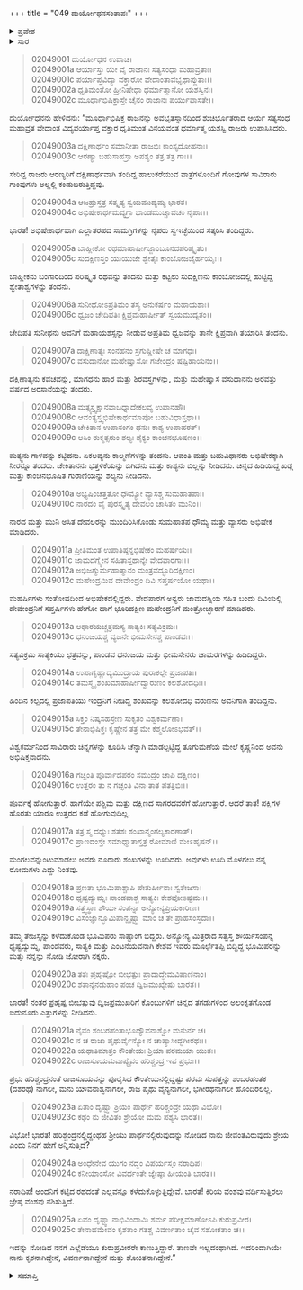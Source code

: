 +++
title = "049 ದುರ್ಯೋಧನಸಂತಾಪಃ"
+++

<details><summary>ಪ್ರವೇಶ</summary>


।।   ಓಂ ಓಂ ನಮೋ ನಾರಾಯಣಾಯ।।   ಶ್ರೀ ವೇದವ್ಯಾಸಾಯ ನಮಃ ।।

ಶ್ರೀ ಕೃಷ್ಣದ್ವೈಪಾಯನ ವೇದವ್ಯಾಸ ವಿರಚಿತ  

**ಶ್ರೀ ಮಹಾಭಾರತ**

**ಸಭಾ ಪರ್ವ**

**ದ್ಯೂತ ಪರ್ವ**

**ಅಧ್ಯಾಯ 49**

</details>


<details><summary>ಸಾರ</summary>

“ಕಿರಿಯ ವಂಶವು ವರ್ಧಿಸುತ್ತಿರಲು ಜ್ರೇಷ್ಠ ವಂಶವು ನಶಿಸುತ್ತಿದೆ” ಎಂದು ಪಾಂಡವರ ಯಾಗದ ವೈಭವವನ್ನು ದುರ್ಯೋಧನನು ವರ್ಣಿಸಿ ಅಸೂಯೆ ಪಡುವುದು (1-25).

</details>


> 02049001 ದುರ್ಯೋಧನ ಉವಾಚ।  
02049001a ಆರ್ಯಾಸ್ತು ಯೇ ವೈ ರಾಜಾನಃ ಸತ್ಯಸಂಧಾ ಮಹಾವ್ರತಾಃ।  
02049001c ಪರ್ಯಾಪ್ತವಿದ್ಯಾ ವಕ್ತಾರೋ ವೇದಾಂತಾವಭೃಥಾಪ್ಲುತಾಃ।।  
02049002a ಧೃತಿಮಂತೋ ಹ್ರೀನಿಷೇಧಾ ಧರ್ಮಾತ್ಮಾನೋ ಯಶಸ್ವಿನಃ।  
02049002c ಮೂರ್ಧಾಭಿಷಿಕ್ತಾಸ್ತೇ ಚೈನಂ ರಾಜಾನಃ ಪರ್ಯುಪಾಸತೇ।।

ದುರ್ಯೋಧನನು ಹೇಳಿದನು: “ಮೂರ್ಧಾಭಿಷಿಕ್ತ ರಾಜನನ್ನು ಅವಭೃತಸ್ನಾನದಿಂದ ಶುಚಿರ್ಭೂತರಾದ ಆರ್ಯ ಸತ್ಯಸಂಧ ಮಹಾವ್ರತ ವೇದಾಂತ ವಿದ್ಯಪರ್ಯಾಪ್ತ ವಕ್ತಾರ ಧೃತಿಮಂತ ವಿನಯವಂತ ಧರ್ಮಾತ್ಮ ಯಶಸ್ವಿ ರಾಜರು ಉಪಾಸಿಸಿದರು.

> 02049003a ದಕ್ಷಿಣಾರ್ಥಂ ಸಮಾನೀತಾ ರಾಜಭಿಃ ಕಾಂಸ್ಯದೋಹನಾಃ।  
02049003c ಆರಣ್ಯಾ ಬಹುಸಾಹಸ್ರಾ ಅಪಶ್ಯಂ ತತ್ರ ತತ್ರ ಗಾಃ।।

ಸೇರಿದ್ದ ರಾಜರು ಆರಣ್ಯರಿಗೆ ದಕ್ಷಿಣಾರ್ಥವಾಗಿ ತಂದಿದ್ದ ಹಾಲುಕರೆಯುವ ಪಾತ್ರೆಗಳೊಂದಿಗೆ ಗೋವುಗಳ ಸಾವಿರಾರು ಗುಂಪುಗಳು ಅಲ್ಲಲ್ಲಿ ಕಂಡುಬರುತ್ತಿದ್ದವು.

> 02049004a ಆಜಹ್ರುಸ್ತತ್ರ ಸತ್ಕೃತ್ಯ ಸ್ವಯಮುದ್ಯಮ್ಯ ಭಾರತ।  
02049004c ಅಭಿಷೇಕಾರ್ಥಮವ್ಯಗ್ರಾ ಭಾಂಡಮುಚ್ಚಾವಚಂ ನೃಪಾಃ।।

ಭಾರತ! ಅಭಿಷೇಕಾರ್ಥವಾಗಿ ಎಲ್ಲಾತರಹದ ಸಾಮಗ್ರಿಗಳನ್ನು ನೃಪರು ಸ್ವ‌ಇಚ್ಛೆಯಿಂದ ಸತ್ಕರಿಸಿ ತಂದಿದ್ದರು.

> 02049005a ಬಾಹ್ಲೀಕೋ ರಥಮಾಹಾರ್ಷೀಜ್ಜಾಂಬೂನದಪರಿಷ್ಕೃತಂ।  
02049005c ಸುದಕ್ಷಿಣಸ್ತಂ ಯುಯುಜೇ ಶ್ವೇತೈಃ ಕಾಂಬೋಜಜೈರ್ಹಯೈಃ।।

ಬಾಹ್ಲೀಕನು ಬಂಗಾರದಿಂದ ಪರಿಷ್ಕೃತ ರಥವನ್ನು ತಂದನು ಮತ್ತು ಕಟ್ಟಲು ಸುದಕ್ಷಿಣನು ಕಾಂಬೋಜದಲ್ಲಿ ಹುಟ್ಟಿದ್ದ ಶ್ವೇತಾಶ್ವಗಳನ್ನು ತಂದನು.

> 02049006a ಸುನೀಥೋಽಪ್ರತಿಮಂ ತಸ್ಯ ಅನುಕರ್ಷಂ ಮಹಾಯಶಾಃ।  
02049006c ಧ್ವಜಂ ಚೇದಿಪತಿಃ ಕ್ಷಿಪ್ರಮಹಾರ್ಷೀತ್ ಸ್ವಯಮುದ್ಯತಂ।।

ಚೇದಿಪತಿ ಸುನೀಥನು ಅವನಿಗೆ ಮಹಾಯಶಸ್ಸನ್ನು ನೀಡುವ ಅಪ್ರತಿಮ ಧ್ವಜವನ್ನು ತಾನೇ ಕ್ಷಿಪ್ರವಾಗಿ ತಯಾರಿಸಿ ತಂದನು.

> 02049007a ದಾಕ್ಷಿಣಾತ್ಯಃ ಸಂನಹನಂ ಸ್ರಗುಷ್ಣೀಷೇ ಚ ಮಾಗಧಃ।   
02049007c ವಸುದಾನೋ ಮಹೇಷ್ವಾಸೋ ಗಜೇಂದ್ರಂ ಷಷ್ಟಿಹಾಯನಂ।।

ದಕ್ಷಿಣಾತ್ಯನು ಕವಚವನ್ನು, ಮಾಗಧನು ಹಾರ ಮತ್ತು ಶಿರವಸ್ತ್ರಗಳನ್ನು, ಮತ್ತು ಮಹೇಷ್ವಾಸ ವಸುದಾನನು ಅರವತ್ತು ವರ್ಷದ ಅರಸಾನೆಯನ್ನು ತಂದರು.

> 02049008a ಮತ್ಸ್ಯಸ್ತ್ವಕ್ಷಾನವಾಬಧ್ನಾದೇಕಲವ್ಯ ಉಪಾನಹೌ।  
02049008c ಆವಂತ್ಯಸ್ತ್ವಭಿಷೇಕಾರ್ಥಮಾಪೋ ಬಹುವಿಧಾಸ್ತಥಾ।।  
02049009a ಚೇಕಿತಾನ ಉಪಾಸಂಗಂ ಧನುಃ ಕಾಶ್ಯ ಉಪಾಹರತ್।  
02049009c ಅಸಿಂ ರುಕ್ಮತ್ಸರುಂ ಶಲ್ಯಃ ಶೈಕ್ಯಂ ಕಾಂಚನಭೂಷಣಂ।।

ಮತ್ಯ್ಸನು ಗಾಳವನ್ನು ಕಟ್ಟಿದನು. ಏಕಲವ್ಯನು ಕಾಲ್ಮಣೆಗಳನ್ನು ತಂದನು. ಆವಂತಿ ಮತ್ತು ಬಹುವಿಧಾನರು ಅಭಿಷೇಕಕ್ಕಾಗಿ ನೀರನ್ನೂ ತಂದರು. ಚೇಕಿತಾನನು ಭತ್ತಳಿಕೆಯನ್ನು ಬಿಗಿದನು ಮತ್ತು ಕಾಶ್ಯನು ಬಿಲ್ಲನ್ನು ನೀಡಿದನು. ಚಿನ್ನದ ಹಿಡಿಯಿದ್ದ ಖಡ್ಗ ಮತ್ತು ಕಾಂಚನಭೂಷಿತ ಗುರಾಣಿಯನ್ನು ಶಲ್ಯನು ನೀಡಿದನು.

> 02049010a ಅಭ್ಯಷಿಂಚತ್ತತೋ ಧೌಮ್ಯೋ ವ್ಯಾಸಶ್ಚ ಸುಮಹಾತಪಾಃ।  
02049010c ನಾರದಂ ವೈ ಪುರಸ್ಕೃತ್ಯ ದೇವಲಂ ಚಾಸಿತಂ ಮುನಿಂ।।

ನಾರದ ಮತ್ತು ಮುನಿ ಅಸಿತ ದೇವಲರನ್ನು ಮುಂದಿರಿಸಿಕೊಂಡು ಸುಮಹಾತಪ ಧೌಮ್ಯ ಮತ್ತು ವ್ಯಾಸರು ಅಭಿಷೇಕ ಮಾಡಿದರು.

> 02049011a ಪ್ರೀತಿಮಂತ ಉಪಾತಿಷ್ಠನ್ನಭಿಷೇಕಂ ಮಹರ್ಷಯಃ।   
02049011c ಜಾಮದಗ್ನ್ಯೇನ ಸಹಿತಾಸ್ತಥಾನ್ಯೇ ವೇದಪಾರಗಾಃ।।  
02049012a ಅಭಿಜಗ್ಮುರ್ಮಹಾತ್ಮಾನಂ ಮಂತ್ರವದ್ಭೂರಿದಕ್ಷಿಣಂ।  
02049012c ಮಹೇಂದ್ರಮಿವ ದೇವೇಂದ್ರಂ ದಿವಿ ಸಪ್ತರ್ಷಯೋ ಯಥಾ।।

ಮಹರ್ಷಿಗಳು ಸಂತೋಷದಿಂದ ಅಭಿಷೇಕದಲ್ಲಿದ್ದರು. ವೇದಪಾರಗ ಅನ್ಯರು ಜಾಮದಗ್ನಿಯ ಸಹಿತ ಬಂದು ದಿವಿಯಲ್ಲಿ ದೇವೇಂದ್ರನಿಗೆ ಸಪ್ತರ್ಷಿಗಳು ಹೇಗೋ ಹಾಗೆ ಭೂರಿದಕ್ಷಿಣ ಮಹೇಂದ್ರನಿಗೆ ಮಂತ್ರೋಚ್ಛಾರಣೆ ಮಾಡಿದರು.

> 02049013a ಅಧಾರಯಚ್ಚತ್ರಮಸ್ಯ ಸಾತ್ಯಕಿಃ ಸತ್ಯವಿಕ್ರಮಃ।  
02049013c ಧನಂಜಯಶ್ಚ ವ್ಯಜನೇ ಭೀಮಸೇನಶ್ಚ ಪಾಂಡವಃ।।

ಸತ್ಯವಿಕ್ರಮಿ ಸಾತ್ಯಕಿಯು ಛತ್ರವನ್ನು, ಪಾಂಡವ ಧನಂಜಯ ಮತ್ತು ಭೀಮಸೇನರು ಚಾಮರಗಳನ್ನು ಹಿಡಿದಿದ್ದರು.

> 02049014a ಉಪಾಗೃಹ್ಣಾದ್ಯಮಿಂದ್ರಾಯ ಪುರಾಕಲ್ಪೇ ಪ್ರಜಾಪತಿಃ।   
02049014c ತಮಸ್ಮೈ ಶಂಖಮಾಹಾರ್ಷೀದ್ವಾರುಣಂ ಕಲಶೋದಧಿಃ।।

ಹಿಂದಿನ ಕಲ್ಪದಲ್ಲಿ ಪ್ರಜಾಪತಿಯು ಇಂದ್ರನಿಗೆ ನೀಡಿದ್ದ ಶಂಖವನ್ನು ಕಲಶೋದಧಿ ವರುಣನು ಅವನಿಗಾಗಿ ತಂದಿದ್ದನು.

> 02049015a ಸಿಕ್ತಂ ನಿಷ್ಕಸಹಸ್ರೇಣ ಸುಕೃತಂ ವಿಶ್ವಕರ್ಮಣಾ।  
02049015c ತೇನಾಭಿಷಿಕ್ತಃ ಕೃಷ್ಣೇನ ತತ್ರ ಮೇ ಕಶ್ಮಲೋಽಭವತ್।।

ವಿಶ್ವಕರ್ಮನಿಂದ ಸಾವಿರಾರು ಚಿನ್ನಗಳನ್ನು ಕೂಡಿಸಿ ಚೆನ್ನಾಗಿ ಮಾಡಲ್ಪಟ್ಟಿದ್ದ ತೂಗುಮಣೆಯ ಮೇಲೆ ಕೃಷ್ಣನಿಂದ ಅವನು ಅಭಿಷಿಕ್ತನಾದನು.

> 02049016a ಗಚ್ಛಂತಿ ಪೂರ್ವಾದಪರಂ ಸಮುದ್ರಂ ಚಾಪಿ ದಕ್ಷಿಣಂ।  
02049016c ಉತ್ತರಂ ತು ನ ಗಚ್ಛಂತಿ ವಿನಾ ತಾತ ಪತತ್ರಿಭಿಃ।।

ಪೂರ್ವಕ್ಕೆ ಹೋಗುತ್ತಾರೆ. ಹಾಗೆಯೇ ಪಶ್ಚಿಮ ಮತ್ತು ದಕ್ಷಿಣದ ಸಾಗರದವರೆಗೆ ಹೋಗುತ್ತಾರೆ. ಆದರೆ ತಾತ! ಪಕ್ಷಿಗಳ ಹೊರತು ಯಾರೂ ಉತ್ತರದ ಕಡೆ ಹೋಗುವುದಿಲ್ಲ.

> 02049017a ತತ್ರ ಸ್ಮ ದಧ್ಮುಃ ಶತಶಃ ಶಂಖಾನ್ಮಂಗಲ್ಯಕಾರಣಾತ್।   
02049017c ಪ್ರಾಣದಂಸ್ತೇ ಸಮಾಧ್ಮಾತಾಸ್ತತ್ರ ರೋಮಾಣಿ ಮೇಽಹೃಷನ್।।

ಮಂಗಲವನ್ನುಂಟುಮಾಡಲು ಅವರು ನೂರಾರು ಶಂಖಗಳನ್ನು ಊದಿದರು. ಅವುಗಳು ಊದಿ ಮೊಳಗಲು ನನ್ನ ರೋಮಗಳು ಎದ್ದು ನಿಂತವು.

> 02049018a ಪ್ರಣತಾ ಭೂಮಿಪಾಶ್ಚಾಪಿ ಪೇತುರ್ಹೀನಾಃ ಸ್ವತೇಜಸಾ।  
02049018c ಧೃಷ್ಟದ್ಯುಮ್ನಃ ಪಾಂಡವಾಶ್ಚ ಸಾತ್ಯಕಿಃ ಕೇಶವೋಽಷ್ಟಮಃ।।  
02049019a ಸತ್ತ್ವಸ್ಥಾಃ ಶೌರ್ಯಸಂಪನ್ನಾ ಅನ್ಯೋನ್ಯಪ್ರಿಯಕಾರಿಣಃ।  
02049019c ವಿಸಂಜ್ಞಾನ್ಭೂಮಿಪಾನ್ದೃಷ್ಟ್ವಾ ಮಾಂ ಚ ತೇ ಪ್ರಾಹಸಂಸ್ತದಾ।।

ತಮ್ಮ ತೇಜಸ್ಸನ್ನು ಕಳೆದುಕೊಂಡ ಭೂಮಿಪರು ಸಾಷ್ಟಾಂಗ ಬಿದ್ದರು. ಅನ್ಯೋನ್ಯ ಮಿತ್ರರಾದ ಸತ್ವಸ್ತ ಶೌರ್ಯಸಂಪನ್ನ ಧೃಷ್ಟದ್ಯುಮ್ನ, ಪಾಂಡವರು, ಸಾತ್ಯಕಿ ಮತ್ತು ಎಂಟನೆಯವನಾಗಿ ಕೇಶವ ಇವರು ಮೂರ್ಛೆತಪ್ಪಿ ಬಿದ್ದಿದ್ದ ಭೂಮಿಪರನ್ನು ಮತ್ತು ನನ್ನನ್ನು ನೋಡಿ ಜೋರಾಗಿ ನಕ್ಕರು.

> 02049020a ತತಃ ಪ್ರಹೃಷ್ಟೋ ಬೀಭತ್ಸುಃ ಪ್ರಾದಾದ್ಧೇಮವಿಷಾಣಿನಾಂ।  
02049020c ಶತಾನ್ಯನಡುಹಾಂ ಪಂಚ ದ್ವಿಜಮುಖ್ಯೇಷು ಭಾರತ।।

ಭಾರತ! ನಂತರ ಪ್ರಹೃಷ್ಟ ಬೀಭತ್ಸುವು ದ್ವಿಜಪ್ರಮುಖರಿಗೆ ಕೊಂಬುಗಳಿಗೆ ಚಿನ್ನದ ತಗಡುಗಳಿಂದ ಅಲಂಕೃತಗೊಂಡ ಐದುನೂರು ಎತ್ತುಗಳನ್ನು ನೀಡಿದನು.

> 02049021a ನೈವಂ ಶಂಬರಹಂತಾಭೂದ್ಯೌವನಾಶ್ವೋ ಮನುರ್ನ ಚ।  
02049021c ನ ಚ ರಾಜಾ ಪೃಥುರ್ವೈನ್ಯೋ ನ ಚಾಪ್ಯಾಸೀದ್ಭಗೀರಥಃ।।  
02049022a ಯಥಾತಿಮಾತ್ರಂ ಕೌಂತೇಯಃ ಶ್ರಿಯಾ ಪರಮಯಾ ಯುತಃ।  
02049022c ರಾಜಸೂಯಮವಾಪ್ಯೈವಂ ಹರಿಶ್ಚಂದ್ರ ಇವ ಪ್ರಭುಃ।।

ಪ್ರಭು ಹರಿಶ್ಚಂದ್ರನಂತೆ ರಾಜಸೂಯವನ್ನು ಪೂರೈಸಿದ ಕೌಂತೇಯನಲ್ಲಿದ್ದಷ್ಟು ಪರಮ ಸಂಪತ್ತನ್ನು ಶಂಬರಹಂತಕ (ದಶರಥ) ನಾಗಲೀ, ಮನು ಯೌವನಾಶ್ವನಾಗಲೀ, ರಾಜ ಪೃಥು ವೈನ್ಯನಾಗಲೀ, ಭಗೀರಥನಾಗಲೀ ಹೊಂದಿರಲಿಲ್ಲ.

> 02049023a ಏತಾಂ ದೃಷ್ಟ್ವಾ ಶ್ರಿಯಂ ಪಾರ್ಥೇ ಹರಿಶ್ಚಂದ್ರೇ ಯಥಾ ವಿಭೋ।  
02049023c ಕಥಂ ನು ಜೀವಿತಂ ಶ್ರೇಯೋ ಮಮ ಪಶ್ಯಸಿ ಭಾರತ।।

ವಿಭೋ! ಭಾರತ! ಹರಿಶ್ಚಂದ್ರನಲ್ಲಿದ್ದಂಥಹ ಶ್ರೀಯು ಪಾರ್ಥನಲ್ಲಿರುವುದನ್ನು ನೋಡಿದ ನಾನು ಜೀವಂತವಿರುವುದು ಶ್ರೇಯ ಎಂದು ನಿನಗೆ ಹೇಗೆ ಅನ್ನಿಸುತ್ತಿದೆ?

> 02049024a ಅಂಧೇನೇವ ಯುಗಂ ನದ್ಧಂ ವಿಪರ್ಯಸ್ತಂ ನರಾಧಿಪ।  
02049024c ಕನೀಯಾಂಸೋ ವಿವರ್ಧಂತೇ ಜ್ಯೇಷ್ಠಾ ಹೀಯಂತಿ ಭಾರತ।।

ನರಾಧಿಪ! ಅಂಧನಿಗೆ ಕಟ್ಟಿದ ರಥದಂತೆ ಎಲ್ಲವನ್ನೂ ಕಳೆದುಕೊಳ್ಳುತ್ತಿದ್ದೇವೆ. ಭಾರತ! ಕಿರಿಯ ವಂಶವು ವರ್ಧಿಸುತ್ತಿರಲು ಜ್ರೇಷ್ಠ ವಂಶವು ನಶಿಸುತ್ತಿದೆ.

> 02049025a ಏವಂ ದೃಷ್ಟ್ವಾ ನಾಭಿವಿಂದಾಮಿ ಶರ್ಮ
	ಪರೀಕ್ಷಮಾಣೋಽಪಿ ಕುರುಪ್ರವೀರ।  
> 02049025c ತೇನಾಹಮೇವಂ ಕೃಶತಾಂ ಗತಶ್ಚ
	ವಿವರ್ಣತಾಂ ಚೈವ ಸಶೋಕತಾಂ ಚ।।  

ಇದನ್ನು ನೋಡಿದ ನನಗೆ ಎಲ್ಲೆಡೆಯೂ ಕುರುಪ್ರವೀರರೇ ಕಾಣುತ್ತಿದ್ದಾರೆ. ತಾಣವೇ ಇಲ್ಲದಂಥಾಗಿದೆ. ಇದರಿಂದಾಗಿಯೇ ನಾನು ಕೃಶನಾಗಿದ್ದೇನೆ, ವಿವರ್ಣನಾಗಿದ್ದೇನೆ ಮತ್ತು ಶೋಕಿತನಾಗಿದ್ದೇನೆ.”

<details><summary>ಸಮಾಪ್ತಿ</summary>


ಇತಿ ಶ್ರೀ ಮಹಾಭಾರತೇ ಸಭಾಪರ್ವಣಿ ದ್ಯೂತಪರ್ವಣಿ ದುರ್ಯೋಧನಸಂತಾಪೇ ಏಕೋನಪಂಚಶತ್ತತಮೋಽಧ್ಯಾಯಃ।।  
ಇದು ಶ್ರೀ ಮಹಾಭಾರತದಲ್ಲಿ ಸಭಾಪರ್ವದಲ್ಲಿ ದ್ಯೂತಪರ್ವದಲ್ಲಿ ದುರ್ಯೋಧನಸಂತಾಪ ಎನ್ನುವ ನಲವತ್ತೊಂಭತ್ತನೆಯ ಅಧ್ಯಾಯವು.


</details>
